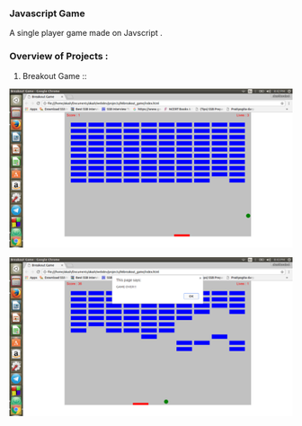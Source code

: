 ### Javascript Game ###
A single player game made on Javscript .


### Overview of Projects :

1. Breakout Game :: 
 
![Game in Action](game1.png?raw=true "Optional Title 1")


![Game over !!](game2.png?raw=true "Optional Title 2")

